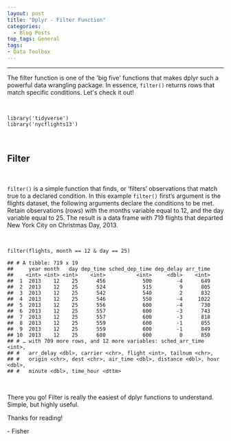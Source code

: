 ```yaml
---
layout: post
title: "Dplyr - Filter Function"
categories:
  - Blog Posts
top_tags: General
tags:
- Data Toolbox
---
```


<hr>

The filter function is one of the 'big five' functions that makes dplyr such a 
powerful data wrangling package. In essence, `filter()` returns rows that
match specific conditions. Let's check it out!

<br>

    library('tidyverse')
    library('nycflights13')

<br>

## Filter

<br>

`filter()` is a simple function that finds, or ‘filters’ observations
that match true to a declared condition. In this example `filter()`
first’s argument is the flights dataset, the following arguments declare
the conditions to be met. Retain observations (rows) with the months
variable equal to 12, and the day variable equal to 25. The result is a
data frame with 719 flights that departed New York City on Christmas
Day, 2013.

<br>

    filter(flights, month == 12 & day == 25)

    ## # A tibble: 719 x 19
    ##     year month   day dep_time sched_dep_time dep_delay arr_time
    ##    <int> <int> <int>    <int>          <int>     <dbl>    <int>
    ##  1  2013    12    25      456            500        -4      649
    ##  2  2013    12    25      524            515         9      805
    ##  3  2013    12    25      542            540         2      832
    ##  4  2013    12    25      546            550        -4     1022
    ##  5  2013    12    25      556            600        -4      730
    ##  6  2013    12    25      557            600        -3      743
    ##  7  2013    12    25      557            600        -3      818
    ##  8  2013    12    25      559            600        -1      855
    ##  9  2013    12    25      559            600        -1      849
    ## 10  2013    12    25      600            600         0      850
    ## # … with 709 more rows, and 12 more variables: sched_arr_time <int>,
    ## #   arr_delay <dbl>, carrier <chr>, flight <int>, tailnum <chr>,
    ## #   origin <chr>, dest <chr>, air_time <dbl>, distance <dbl>, hour <dbl>,
    ## #   minute <dbl>, time_hour <dttm>

<br> 

There you go! Filter is really the easiest of dplyr functions to understand. Simple, but highly
useful. 

Thanks for reading!

\- Fisher

<br> 
<br>
